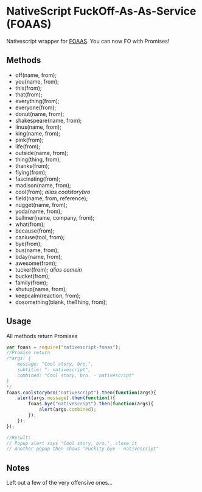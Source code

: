 # NativeScript FuckOff-As-As-Service (FOAAS)
Nativescript wrapper for [FOAAS](http://www.foaas.com/).  You can now FO with Promises!

## Methods
* off(name, from);
* you(name, from);
* this(from);
* that(from);
* everything(from);
* everyone(from);
* donut(name, from);
* shakespeare(name, from);
* linus(name, from);
* king(name, from);
* pink(from);
* life(from);
* outside(name, from);
* thing(thing, from);
* thanks(from);
* flying(from);
* fascinating(from);
* madison(name, from);
* cool(from); *alias coolstorybro*
* field(name, from, reference);
* nugget(name, from);
* yoda(name, from);
* ballmer(name, company, from);
* what(from);
* because(from);
* caniuse(tool, from);
* bye(from);
* bus(name, from);
* bday(name, from);
* awesome(from);
* tucker(from); *alias comein*
* bucket(from);
* family(from);
* shutup(name, from);
* keepcalm(reaction, from);
* dosomething(blank, theThing, from);

## Usage
All methods return Promises
``` js
var foaas = require("nativescript-foaas");
//Promise return
/*args: {
    message: "Cool story, bro.",
    subtitle: "- nativescript",
    combined: "Cool story, bro. - nativescript"   
}
*/
foaas.coolstorybro("nativescript").then(function(args){
    alert(args.message).then(function(){
        foaas.bye("nativescript").then(function(args){
            alert(args.combined); 
        });        
    });
});

//Result:
// Popup alert says "Cool story, bro.", close it
// Another popup then shows "Fuckity bye - nativescript"
```

## Notes
Left out a few of the very offensive ones...